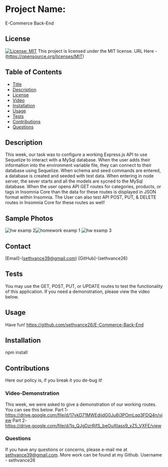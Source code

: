# Project Name:
E-Commerce Back-End

## License
[![License: MIT](https://img.shields.io/badge/License-MIT-yellow.svg)](https://opensource.org/licenses/MIT)
  This project is licensed under the MIT license. URL Here - (https://opensource.org/licenses/MIT)


## Table of Contents
- [Title](#Project-Name)
- [Description](#Description)
- [License](#License)
- [Video](#Video-Demonstration)
- [Installation](#Installation)
- [Usage](#Usage)
- [Tests](#Tests)
- [Contributions](#Contributions)
- [Questions](#Questions)

## Description
This week, our task was to configure a working Express.js API to use Sequelize to interact with a MySql database. When the user adds their information into the environment variable file, they can connect to their database using Sequelize. When schema and seed commands are entered, a database is created and seeded with test data. When entering in node server, the sever starts and all the models are sycned to the MySql database. When the user opens API GET routes for categories, products, or tags in Insomnia Core than the data for these routes is displayed in JSON format within Insomnia. The User can also test API POST, PUT, & DELETE routes in Insomnia Core for these routes as well!

## Sample Photos

![hw examp 2](https://user-images.githubusercontent.com/76290048/119095546-69933500-b9e0-11eb-8676-5efb8662297e.PNG)![homework examp 1](https://user-images.githubusercontent.com/76290048/119095572-7152d980-b9e0-11eb-8712-f9ef36c81925.PNG)
![hw examp 3](https://user-images.githubusercontent.com/76290048/119095557-6c8e2580-b9e0-11eb-8b9a-c7f373175d9c.PNG)


## Contact
[Email]-(sethvance39@gmail.com)
[GitHub]-(sethvance26)

## Tests
You may use the GET, POST, PUT, or UPDATE routes to test the functionality of this application. If you need a demonstration, please view the video below.

## Usage
Have fun!
https://github.com/sethvance26/E-Commerce-Back-End


## Installation
npm install

## Contributions
Here our policy is, if you break it you de-bug it!

### Video-Demonstration
This week, we were asked to give a demonstration of our working routes. You can see this below.
Part 1- https://drive.google.com/file/d/17vkD71MWEdiidG0Ju6i3POmLqq3FDQ4n/view
Part 2- https://drive.google.com/file/d/1q_QJgDzrRifS_beOuXtass9_xZ5_VXFE/view

### Questions
If you have any questions or concerns, please e-mail me at sethvance39@gmail.com. More work can be found at my Github. Username -  sethvance26 
